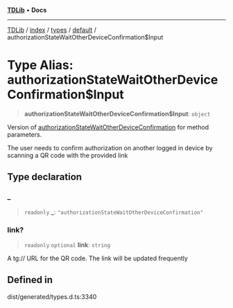 [**TDLib**](../../../../../../README.md) • **Docs**

***

[TDLib](../../../../../../modules.md) / [index](../../../../../README.md) / [types](../../../README.md) / [default](../README.md) / authorizationStateWaitOtherDeviceConfirmation$Input

# Type Alias: authorizationStateWaitOtherDeviceConfirmation$Input

> **authorizationStateWaitOtherDeviceConfirmation$Input**: `object`

Version of [authorizationStateWaitOtherDeviceConfirmation](authorizationStateWaitOtherDeviceConfirmation.md) for method parameters.

The user needs to confirm authorization on another logged in device by scanning a QR code with the provided link

## Type declaration

### \_

> `readonly` **\_**: `"authorizationStateWaitOtherDeviceConfirmation"`

### link?

> `readonly` `optional` **link**: `string`

A tg:// URL for the QR code. The link will be updated frequently

## Defined in

dist/generated/types.d.ts:3340
